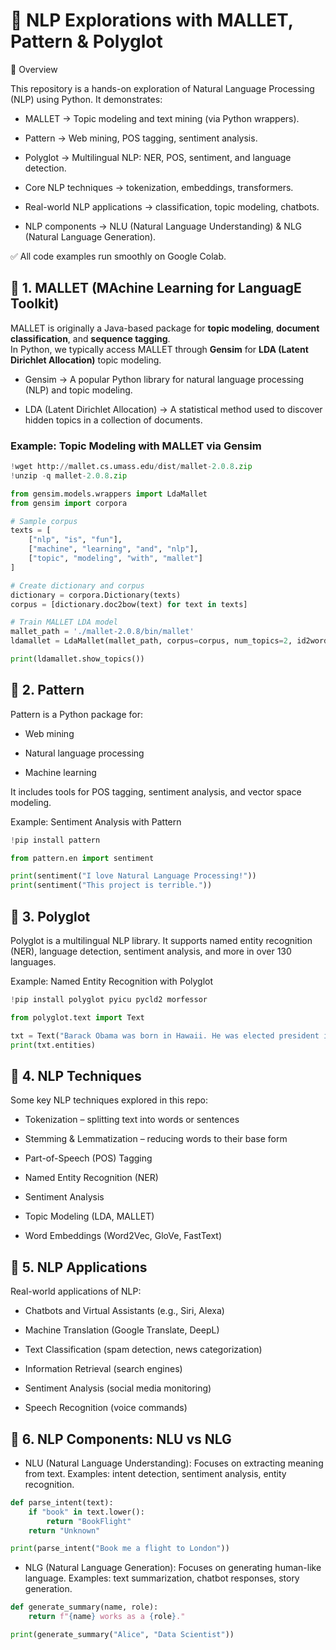 # 🧠 NLP Explorations with MALLET, Pattern & Polyglot
📌 Overview

This repository is a hands-on exploration of Natural Language Processing (NLP) using Python.
It demonstrates:

- MALLET → Topic modeling and text mining (via Python wrappers).

- Pattern → Web mining, POS tagging, sentiment analysis.

- Polyglot → Multilingual NLP: NER, POS, sentiment, and language detection.

- Core NLP techniques → tokenization, embeddings, transformers.

- Real-world NLP applications → classification, topic modeling, chatbots.

- NLP components → NLU (Natural Language Understanding) & NLG (Natural Language Generation).

✅ All code examples run smoothly on Google Colab.

## 📌 1. MALLET (MAchine Learning for LanguagE Toolkit)

MALLET is originally a Java-based package for **topic modeling**, **document classification**, and **sequence tagging**.  
In Python, we typically access MALLET through **Gensim** for **LDA (Latent Dirichlet Allocation)** topic modeling.

- Gensim → A popular Python library for natural language processing (NLP) and topic modeling.

- LDA (Latent Dirichlet Allocation) → A statistical method used to discover hidden topics in a collection of documents.
  
### Example: Topic Modeling with MALLET via Gensim
```python
!wget http://mallet.cs.umass.edu/dist/mallet-2.0.8.zip
!unzip -q mallet-2.0.8.zip

from gensim.models.wrappers import LdaMallet
from gensim import corpora

# Sample corpus
texts = [
    ["nlp", "is", "fun"],
    ["machine", "learning", "and", "nlp"],
    ["topic", "modeling", "with", "mallet"]
]

# Create dictionary and corpus
dictionary = corpora.Dictionary(texts)
corpus = [dictionary.doc2bow(text) for text in texts]

# Train MALLET LDA model
mallet_path = './mallet-2.0.8/bin/mallet'
ldamallet = LdaMallet(mallet_path, corpus=corpus, num_topics=2, id2word=dictionary)

print(ldamallet.show_topics()) 
```
## 📌 2. Pattern

Pattern is a Python package for:

- Web mining

- Natural language processing

- Machine learning

It includes tools for POS tagging, sentiment analysis, and vector space modeling.

Example: Sentiment Analysis with Pattern

```python
!pip install pattern

from pattern.en import sentiment

print(sentiment("I love Natural Language Processing!"))
print(sentiment("This project is terrible."))
```
## 📌 3. Polyglot

Polyglot is a multilingual NLP library.
It supports named entity recognition (NER), language detection, sentiment analysis, and more in over 130 languages.

Example: Named Entity Recognition with Polyglot
```python
!pip install polyglot pyicu pycld2 morfessor

from polyglot.text import Text

txt = Text("Barack Obama was born in Hawaii. He was elected president in 2008.")
print(txt.entities)
```
## 📌 4. NLP Techniques

Some key NLP techniques explored in this repo:

- Tokenization – splitting text into words or sentences

- Stemming & Lemmatization – reducing words to their base form

- Part-of-Speech (POS) Tagging

- Named Entity Recognition (NER)

- Sentiment Analysis

- Topic Modeling (LDA, MALLET)

- Word Embeddings (Word2Vec, GloVe, FastText)
  
## 📌 5. NLP Applications

Real-world applications of NLP:

- Chatbots and Virtual Assistants (e.g., Siri, Alexa)

- Machine Translation (Google Translate, DeepL)

- Text Classification (spam detection, news categorization)

- Information Retrieval (search engines)

- Sentiment Analysis (social media monitoring)

- Speech Recognition (voice commands)

## 📌 6. NLP Components: NLU vs NLG

- NLU (Natural Language Understanding):
Focuses on extracting meaning from text.
Examples: intent detection, sentiment analysis, entity recognition.
```python
def parse_intent(text):
    if "book" in text.lower():
        return "BookFlight"
    return "Unknown"

print(parse_intent("Book me a flight to London"))
```
- NLG (Natural Language Generation):
Focuses on generating human-like language.
Examples: text summarization, chatbot responses, story generation.
```python
def generate_summary(name, role):
    return f"{name} works as a {role}."

print(generate_summary("Alice", "Data Scientist"))
```
